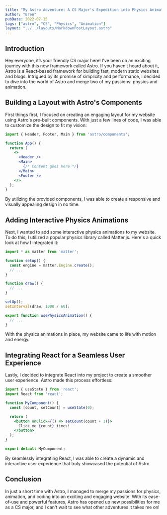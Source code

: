 ```yaml
---
title: "My Astro Adventure: A CS Major's Expedition into Physics Animation and Layout Design"
author: "Eren"
pubDate: 2022-07-15
tags: ["astro", "CS", "Physics", "Animation"]
layout: "../../layouts/MarkdownPostLayout.astro"
---
```


## Introduction
Hey everyone, it’s your friendly CS major here! I've been on an exciting journey with this new framework called Astro. If you haven’t heard about it, Astro is a React-based framework for building fast, modern static
websites and blogs. Intrigued by its promise of simplicity and performance, I decided to dive into the world of Astro and merge two of my passions: physics and animation.

## Building a Layout with Astro's Components
First things first, I focused on creating an engaging layout for my website using Astro's pre-built components. With just a few lines of code, I was able to customize the design to fit my vision:

```jsx
import { Header, Footer, Main } from 'astro/components';

function App() {
  return (
    <>
      <Header />
      <Main>
        {/* Content goes here */}
      </Main>
      <Footer />
    </>
  );
}
```

By utilizing the provided components, I was able to create a responsive and visually appealing design in no time.

## Adding Interactive Physics Animations
Next, I wanted to add some interactive physics animations to my website. To do this, I utilized a popular physics library called Matter.js. Here's a quick look at how I integrated it:

```jsx
import * as matter from 'matter';

function setup() {
  const engine = matter.Engine.create();
  // ...
}

function draw() {
  // ...
}

setUp();
setInterval(draw, 1000 / 60);

export function usePhysicsAnimation() {
  // ...
}
```

With the physics animations in place, my website came to life with motion and energy.

## Integrating React for a Seamless User Experience
Lastly, I decided to integrate React into my project to create a smoother user experience. Astro made this process effortless:

```jsx
import { useState } from 'react';
import React from 'react';

function MyComponent() {
  const [count, setCount] = useState(0);

  return (
    <button onClick={() => setCount(count + 1)}>
      Click me {count} times!
    </button>
  );
}

export default MyComponent;
```

By seamlessly integrating React, I was able to create a dynamic and interactive user experience that truly showcased the potential of Astro.

## Conclusion
In just a short time with Astro, I managed to merge my passions for physics, animation, and coding into an exciting and engaging website. With its ease-of-use and powerful features, Astro has opened up new possibilities for
me as a CS major, and I can't wait to see what other adventures it takes me on!

